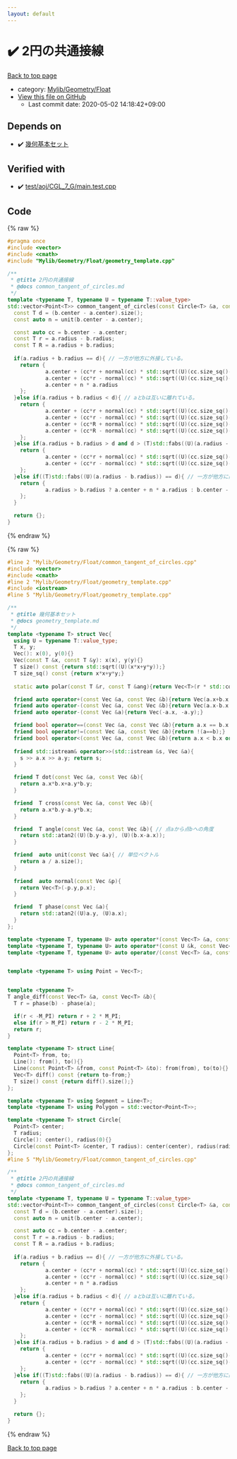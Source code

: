 ```yaml
---
layout: default
---
```


<!-- mathjax config similar to math.stackexchange -->
<script type="text/javascript" async
  src="https://cdnjs.cloudflare.com/ajax/libs/mathjax/2.7.5/MathJax.js?config=TeX-MML-AM_CHTML">
</script>
<script type="text/x-mathjax-config">
  MathJax.Hub.Config({
    TeX: { equationNumbers: { autoNumber: "AMS" }},
    tex2jax: {
      inlineMath: [ ['$','$'] ],
      processEscapes: true
    },
    "HTML-CSS": { matchFontHeight: false },
    displayAlign: "left",
    displayIndent: "2em"
  });
</script>

<script type="text/javascript" src="https://cdnjs.cloudflare.com/ajax/libs/jquery/3.4.1/jquery.min.js"></script>
<script src="https://cdn.jsdelivr.net/npm/jquery-balloon-js@1.1.2/jquery.balloon.min.js" integrity="sha256-ZEYs9VrgAeNuPvs15E39OsyOJaIkXEEt10fzxJ20+2I=" crossorigin="anonymous"></script>
<script type="text/javascript" src="../../../../assets/js/copy-button.js"></script>
<link rel="stylesheet" href="../../../../assets/css/copy-button.css" />


# :heavy_check_mark: 2円の共通接線

<a href="../../../../index.html">Back to top page</a>

* category: <a href="../../../../index.html#090220fbd726178f7b9d402d3ae3f683">Mylib/Geometry/Float</a>
* <a href="{{ site.github.repository_url }}/blob/master/Mylib/Geometry/Float/common_tangent_of_circles.cpp">View this file on GitHub</a>
    - Last commit date: 2020-05-02 14:18:42+09:00




## Depends on

* :heavy_check_mark: <a href="geometry_template.cpp.html">幾何基本セット</a>


## Verified with

* :heavy_check_mark: <a href="../../../../verify/test/aoj/CGL_7_G/main.test.cpp.html">test/aoj/CGL_7_G/main.test.cpp</a>


## Code

<a id="unbundled"></a>
{% raw %}
```cpp
#pragma once
#include <vector>
#include <cmath>
#include "Mylib/Geometry/Float/geometry_template.cpp"

/**
 * @title 2円の共通接線
 * @docs common_tangent_of_circles.md
 */
template <typename T, typename U = typename T::value_type>
std::vector<Point<T>> common_tangent_of_circles(const Circle<T> &a, const Circle<T> &b){
  const T d = (b.center - a.center).size();
  const auto n = unit(b.center - a.center);

  const auto cc = b.center - a.center;
  const T r = a.radius - b.radius;
  const T R = a.radius + b.radius;
  
  if(a.radius + b.radius == d){ // 一方が他方に外接している。
    return {
            a.center + (cc*r + normal(cc) * std::sqrt((U)(cc.size_sq()-r*r))) * a.radius / cc.size_sq(),
            a.center + (cc*r - normal(cc) * std::sqrt((U)(cc.size_sq()-r*r))) * a.radius / cc.size_sq(),
            a.center + n * a.radius
    };
  }else if(a.radius + b.radius < d){ // aとbは互いに離れている。
    return {
            a.center + (cc*r + normal(cc) * std::sqrt((U)(cc.size_sq()-r*r))) * a.radius / cc.size_sq(),
            a.center + (cc*r - normal(cc) * std::sqrt((U)(cc.size_sq()-r*r))) * a.radius / cc.size_sq(),
            a.center + (cc*R + normal(cc) * std::sqrt((U)(cc.size_sq()-R*R))) * a.radius / cc.size_sq(),
            a.center + (cc*R - normal(cc) * std::sqrt((U)(cc.size_sq()-R*R))) * a.radius / cc.size_sq()	    
    };
  }else if(a.radius + b.radius > d and d > (T)std::fabs((U)(a.radius - b.radius))){ // aとbは二点で交差している。
    return {
            a.center + (cc*r + normal(cc) * std::sqrt((U)(cc.size_sq()-r*r))) * a.radius / cc.size_sq(),
            a.center + (cc*r - normal(cc) * std::sqrt((U)(cc.size_sq()-r*r))) * a.radius / cc.size_sq()	    
    };
  }else if((T)std::fabs((U)(a.radius - b.radius)) == d){ // 一方が他方に内接している。
    return {
            a.radius > b.radius ? a.center + n * a.radius : b.center - n * b.radius
    };
  }

  return {};
}

```
{% endraw %}

<a id="bundled"></a>
{% raw %}
```cpp
#line 2 "Mylib/Geometry/Float/common_tangent_of_circles.cpp"
#include <vector>
#include <cmath>
#line 2 "Mylib/Geometry/Float/geometry_template.cpp"
#include <iostream>
#line 5 "Mylib/Geometry/Float/geometry_template.cpp"

/**
 * @title 幾何基本セット
 * @docs geometry_template.md
 */
template <typename T> struct Vec{
  using U = typename T::value_type;
  T x, y;
  Vec(): x(0), y(0){}
  Vec(const T &x, const T &y): x(x), y(y){}
  T size() const {return std::sqrt((U)(x*x+y*y));}
  T size_sq() const {return x*x+y*y;}
  
  static auto polar(const T &r, const T &ang){return Vec<T>(r * std::cos((U)ang), r * std::sin((U)ang));}

  friend auto operator+(const Vec &a, const Vec &b){return Vec(a.x+b.x, a.y+b.y);}
  friend auto operator-(const Vec &a, const Vec &b){return Vec(a.x-b.x, a.y-b.y);}
  friend auto operator-(const Vec &a){return Vec(-a.x, -a.y);}

  friend bool operator==(const Vec &a, const Vec &b){return a.x == b.x and a.y == b.y;}
  friend bool operator!=(const Vec &a, const Vec &b){return !(a==b);}
  friend bool operator<(const Vec &a, const Vec &b){return a.x < b.x or (a.x == b.x and a.y < b.y);}
  
  friend std::istream& operator>>(std::istream &s, Vec &a){
    s >> a.x >> a.y; return s;
  }

  friend T dot(const Vec &a, const Vec &b){
    return a.x*b.x+a.y*b.y;
  }

  friend  T cross(const Vec &a, const Vec &b){
    return a.x*b.y-a.y*b.x;
  }

  friend  T angle(const Vec &a, const Vec &b){ // 点aから点bへの角度
    return std::atan2((U)(b.y-a.y), (U)(b.x-a.x));
  }

  friend  auto unit(const Vec &a){ // 単位ベクトル
    return a / a.size();
  }
  
  friend  auto normal(const Vec &p){
    return Vec<T>(-p.y,p.x);
  }

  friend  T phase(const Vec &a){
    return std::atan2((U)a.y, (U)a.x);
  }
};

template <typename T, typename U> auto operator*(const Vec<T> &a, const U &k){return Vec<T>(a.x*k, a.y*k);}
template <typename T, typename U> auto operator*(const U &k, const Vec<T> &a){return Vec<T>(a.x*k, a.y*k);}
template <typename T, typename U> auto operator/(const Vec<T> &a, const U &k){return Vec<T>(a.x/k, a.y/k);}


template <typename T> using Point = Vec<T>;


template <typename T>
T angle_diff(const Vec<T> &a, const Vec<T> &b){
  T r = phase(b) - phase(a);

  if(r < -M_PI) return r + 2 * M_PI;
  else if(r > M_PI) return r - 2 * M_PI;
  return r;
}

template <typename T> struct Line{
  Point<T> from, to;
  Line(): from(), to(){}
  Line(const Point<T> &from, const Point<T> &to): from(from), to(to){}
  Vec<T> diff() const {return to-from;}
  T size() const {return diff().size();}
};

template <typename T> using Segment = Line<T>;
template <typename T> using Polygon = std::vector<Point<T>>;

template <typename T> struct Circle{
  Point<T> center;
  T radius;
  Circle(): center(), radius(0){}
  Circle(const Point<T> &center, T radius): center(center), radius(radius){}
};
#line 5 "Mylib/Geometry/Float/common_tangent_of_circles.cpp"

/**
 * @title 2円の共通接線
 * @docs common_tangent_of_circles.md
 */
template <typename T, typename U = typename T::value_type>
std::vector<Point<T>> common_tangent_of_circles(const Circle<T> &a, const Circle<T> &b){
  const T d = (b.center - a.center).size();
  const auto n = unit(b.center - a.center);

  const auto cc = b.center - a.center;
  const T r = a.radius - b.radius;
  const T R = a.radius + b.radius;
  
  if(a.radius + b.radius == d){ // 一方が他方に外接している。
    return {
            a.center + (cc*r + normal(cc) * std::sqrt((U)(cc.size_sq()-r*r))) * a.radius / cc.size_sq(),
            a.center + (cc*r - normal(cc) * std::sqrt((U)(cc.size_sq()-r*r))) * a.radius / cc.size_sq(),
            a.center + n * a.radius
    };
  }else if(a.radius + b.radius < d){ // aとbは互いに離れている。
    return {
            a.center + (cc*r + normal(cc) * std::sqrt((U)(cc.size_sq()-r*r))) * a.radius / cc.size_sq(),
            a.center + (cc*r - normal(cc) * std::sqrt((U)(cc.size_sq()-r*r))) * a.radius / cc.size_sq(),
            a.center + (cc*R + normal(cc) * std::sqrt((U)(cc.size_sq()-R*R))) * a.radius / cc.size_sq(),
            a.center + (cc*R - normal(cc) * std::sqrt((U)(cc.size_sq()-R*R))) * a.radius / cc.size_sq()	    
    };
  }else if(a.radius + b.radius > d and d > (T)std::fabs((U)(a.radius - b.radius))){ // aとbは二点で交差している。
    return {
            a.center + (cc*r + normal(cc) * std::sqrt((U)(cc.size_sq()-r*r))) * a.radius / cc.size_sq(),
            a.center + (cc*r - normal(cc) * std::sqrt((U)(cc.size_sq()-r*r))) * a.radius / cc.size_sq()	    
    };
  }else if((T)std::fabs((U)(a.radius - b.radius)) == d){ // 一方が他方に内接している。
    return {
            a.radius > b.radius ? a.center + n * a.radius : b.center - n * b.radius
    };
  }

  return {};
}

```
{% endraw %}

<a href="../../../../index.html">Back to top page</a>

